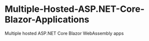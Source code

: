 # Multiple-Hosted-ASP.NET-Core-Blazor-Applications
Multiple hosted ASP.NET Core Blazor WebAssembly apps
